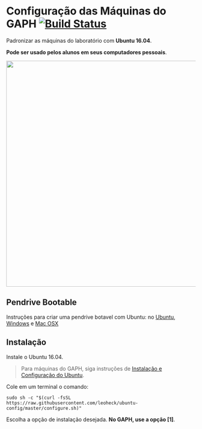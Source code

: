 # Configuração das Máquinas do GAPH [![Build Status](https://travis-ci.org/leoheck/ubuntu-config.svg?branch=master)](https://travis-ci.org/leoheck/ubuntu-config)

Padronizar as máquinas do laboratório com **Ubuntu 16.04**.

**Pode ser usado pelos alunos em seus computadores pessoais**.

<img src="https://rawgit.com/leoheck/ubuntu-config/master/images/menus.png" width="600px">

## Pendrive Bootable

Instruções para criar uma pendrive botavel com Ubuntu: no 
[Ubuntu](http://www.ubuntu.com/download/desktop/create-a-usb-stick-on-ubuntu), 
[Windows](http://www.ubuntu.com/download/desktop/create-a-usb-stick-on-windows) e
[Mac OSX](http://www.ubuntu.com/download/desktop/create-a-usb-stick-on-mac-osx)

## Instalação

Instale o Ubuntu 16.04.
> Para máquinas do GAPH, siga instruções de [Instalação e Configuração do Ubuntu](https://github.com/leoheck/ubuntu-config/wiki/Instala%C3%A7%C3%A3o-e-Configura%C3%A7%C3%A3o-do-Ubuntu).


Cole em um terminal o comando:
```
sudo sh -c "$(curl -fsSL https://raw.githubusercontent.com/leoheck/ubuntu-config/master/configure.sh)"
```
Escolha a opção de instalação desejada. **No GAPH, use a opção [1]**.
